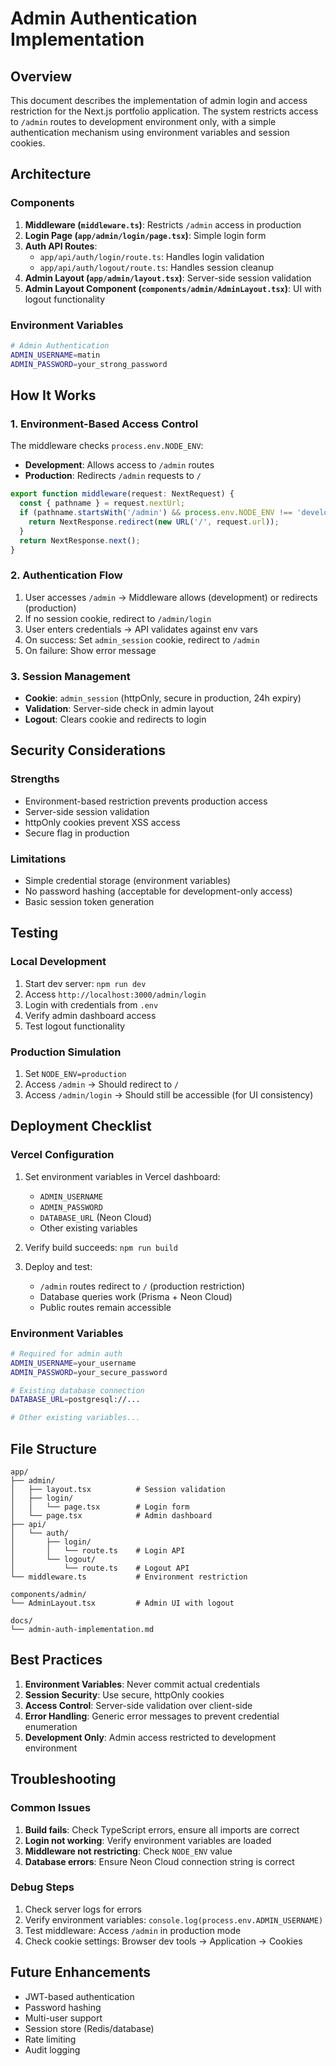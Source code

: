 # Admin Authentication Implementation

## Overview

This document describes the implementation of admin login and access restriction for the Next.js portfolio application. The system restricts access to `/admin` routes to development environment only, with a simple authentication mechanism using environment variables and session cookies.

## Architecture

### Components

1. **Middleware (`middleware.ts`)**: Restricts `/admin` access in production
2. **Login Page (`app/admin/login/page.tsx`)**: Simple login form
3. **Auth API Routes**:
   - `app/api/auth/login/route.ts`: Handles login validation
   - `app/api/auth/logout/route.ts`: Handles session cleanup
4. **Admin Layout (`app/admin/layout.tsx`)**: Server-side session validation
5. **Admin Layout Component (`components/admin/AdminLayout.tsx`)**: UI with logout functionality

### Environment Variables

```bash
# Admin Authentication
ADMIN_USERNAME=matin
ADMIN_PASSWORD=your_strong_password
```

## How It Works

### 1. Environment-Based Access Control

The middleware checks `process.env.NODE_ENV`:
- **Development**: Allows access to `/admin` routes
- **Production**: Redirects `/admin` requests to `/`

```typescript
export function middleware(request: NextRequest) {
  const { pathname } = request.nextUrl;
  if (pathname.startsWith('/admin') && process.env.NODE_ENV !== 'development') {
    return NextResponse.redirect(new URL('/', request.url));
  }
  return NextResponse.next();
}
```

### 2. Authentication Flow

1. User accesses `/admin` → Middleware allows (development) or redirects (production)
2. If no session cookie, redirect to `/admin/login`
3. User enters credentials → API validates against env vars
4. On success: Set `admin_session` cookie, redirect to `/admin`
5. On failure: Show error message

### 3. Session Management

- **Cookie**: `admin_session` (httpOnly, secure in production, 24h expiry)
- **Validation**: Server-side check in admin layout
- **Logout**: Clears cookie and redirects to login

## Security Considerations

### Strengths
- Environment-based restriction prevents production access
- Server-side session validation
- httpOnly cookies prevent XSS access
- Secure flag in production

### Limitations
- Simple credential storage (environment variables)
- No password hashing (acceptable for development-only access)
- Basic session token generation

## Testing

### Local Development
1. Start dev server: `npm run dev`
2. Access `http://localhost:3000/admin/login`
3. Login with credentials from `.env`
4. Verify admin dashboard access
5. Test logout functionality

### Production Simulation
1. Set `NODE_ENV=production`
2. Access `/admin` → Should redirect to `/`
3. Access `/admin/login` → Should still be accessible (for UI consistency)

## Deployment Checklist

### Vercel Configuration
1. Set environment variables in Vercel dashboard:
   - `ADMIN_USERNAME`
   - `ADMIN_PASSWORD`
   - `DATABASE_URL` (Neon Cloud)
   - Other existing variables

2. Verify build succeeds: `npm run build`

3. Deploy and test:
   - `/admin` routes redirect to `/` (production restriction)
   - Database queries work (Prisma + Neon Cloud)
   - Public routes remain accessible

### Environment Variables
```bash
# Required for admin auth
ADMIN_USERNAME=your_username
ADMIN_PASSWORD=your_secure_password

# Existing database connection
DATABASE_URL=postgresql://...

# Other existing variables...
```

## File Structure

```
app/
├── admin/
│   ├── layout.tsx          # Session validation
│   ├── login/
│   │   └── page.tsx        # Login form
│   └── page.tsx            # Admin dashboard
├── api/
│   └── auth/
│       ├── login/
│       │   └── route.ts    # Login API
│       └── logout/
│           └── route.ts    # Logout API
└── middleware.ts           # Environment restriction

components/admin/
└── AdminLayout.tsx         # Admin UI with logout

docs/
└── admin-auth-implementation.md
```

## Best Practices

1. **Environment Variables**: Never commit actual credentials
2. **Session Security**: Use secure, httpOnly cookies
3. **Access Control**: Server-side validation over client-side
4. **Error Handling**: Generic error messages to prevent credential enumeration
5. **Development Only**: Admin access restricted to development environment

## Troubleshooting

### Common Issues

1. **Build fails**: Check TypeScript errors, ensure all imports are correct
2. **Login not working**: Verify environment variables are loaded
3. **Middleware not restricting**: Check `NODE_ENV` value
4. **Database errors**: Ensure Neon Cloud connection string is correct

### Debug Steps

1. Check server logs for errors
2. Verify environment variables: `console.log(process.env.ADMIN_USERNAME)`
3. Test middleware: Access `/admin` in production mode
4. Check cookie settings: Browser dev tools → Application → Cookies

## Future Enhancements

- JWT-based authentication
- Password hashing
- Multi-user support
- Session store (Redis/database)
- Rate limiting
- Audit logging